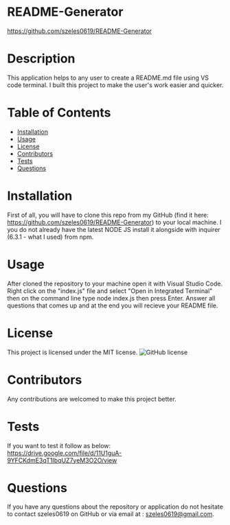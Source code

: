 
# README-Generator
https://github.com/szeles0619/README-Generator

# Description
This application helps to any user to create a README.md file using VS code terminal. I built this project to make the user's work easier and quicker.

# Table of Contents 
* [Installation](#installation)
* [Usage](#usage)
* [License](#license)
* [Contributors](#contributors)
* [Tests](#tests)
* [Questions](#questions)

# Installation
First of all, you will have to clone this repo from my GitHub (find it here: https://github.com/szeles0619/README-Generator) to your local machine. I you do not already have the latest NODE JS install it alongside with inquirer (6.3.1 - what I used) from npm.

# Usage
After cloned the repository to your machine open it with Visual Studio Code. Right click on the "index.js" file and select "Open in Integrated Terminal" then on the command line type node index.js then press Enter. Answer all questions that comes up and at the end you will recieve your README file.

# License
This project is licensed under the MIT license. 
![GitHub license](https://img.shields.io/badge/license-MIT-blue.svg)

# Contributors
Any contributions are welcomed to make this project better.

# Tests
If you want to test it follow as below: https://drive.google.com/file/d/11U1guA-9YFCKdmE3qT1IbqUZ7yeM3O2O/view

# Questions
If you have any questions about the repository or application do not hesitate to contact szeles0619 on GitHub or via email at : szeles0619@gmail.com.
